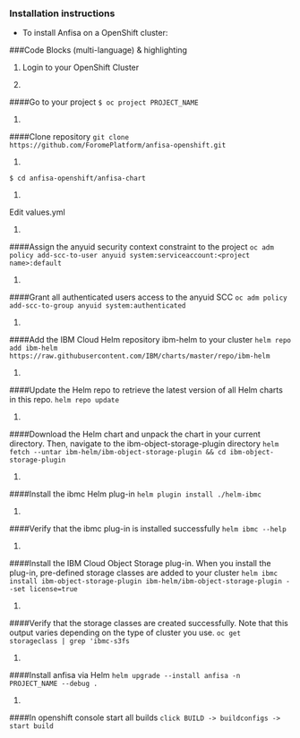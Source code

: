 ### Installation instructions

- To install Anfisa on a OpenShift cluster:

###Code Blocks (multi-language) & highlighting

1. Login to your OpenShift Cluster

1. 
####Go to your project
`$ oc project PROJECT_NAME`

1.  
 ####Clone repository
`git clone https://github.com/ForomePlatform/anfisa-openshift.git`


1. 
`$ cd anfisa-openshift/anfisa-chart`

1. 
Edit values.yml

1. 
####Assign the anyuid security context constraint to the project
`oc adm policy add-scc-to-user anyuid system:serviceaccount:<project name>:default`

1. 
####Grant all authenticated users access to the anyuid SCC
`oc adm policy add-scc-to-group anyuid system:authenticated`

1. 
####Add the IBM Cloud Helm repository ibm-helm to your cluster
`helm repo add ibm-helm https://raw.githubusercontent.com/IBM/charts/master/repo/ibm-helm`

1. 
####Update the Helm repo to retrieve the latest version of all Helm charts in this repo.
`helm repo update`

1. 
####Download the Helm chart and unpack the chart in your current directory. Then, navigate to the ibm-object-storage-plugin directory
`helm fetch --untar ibm-helm/ibm-object-storage-plugin && cd ibm-object-storage-plugin`

1. 
####Install the ibmc Helm plug-in
`helm plugin install ./helm-ibmc`

1. 
####Verify that the ibmc plug-in is installed successfully
`helm ibmc --help`

1. 
####Install the IBM Cloud Object Storage plug-in. When you install the plug-in, pre-defined storage classes are added to your cluster
`helm ibmc install ibm-object-storage-plugin ibm-helm/ibm-object-storage-plugin --set license=true`

1. 
####Verify that the storage classes are created successfully. Note that this output varies depending on the type of cluster you use.
`oc get storageclass | grep 'ibmc-s3fs`

1. 
####Install anfisa via Helm
`helm upgrade --install anfisa -n PROJECT_NAME --debug .`

1. 
####In openshift console start all builds
`click BUILD -> buildconfigs -> start build`
